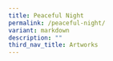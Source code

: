 ```yaml
---
title: Peaceful Night
permalink: /peaceful-night/
variant: markdown
description: ""
third_nav_title: Artworks
---
```

